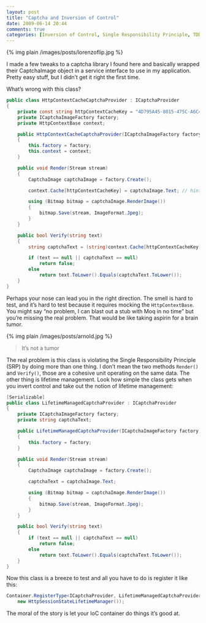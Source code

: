 ```yaml
---
layout: post
title: "Captcha and Inversion of Control"
date: 2009-06-14 20:44
comments: true
categories: [Inversion of Control, Single Responsibility Principle, TDD, Unity]
---
```


{% img plain /images/posts/lorenzoflip.jpg %}

I made a few tweaks to a captcha library I found here and basically wrapped their CaptchaImage object in a service interface to use in my application. Pretty easy stuff, but I didn’t get it right the first time.

What’s wrong with this class?

``` c#
public class HttpContextCacheCaptchaProvider : ICaptchaProvider
{
    private const string httpContextCacheKey = "4D795A45-8015-475C-A6C4-765B09EB9955";
    private ICaptchaImageFactory factory;
    private HttpContextBase context;

    public HttpContextCacheCaptchaProvider(ICaptchaImageFactory factory, HttpContextBase context)
    {
        this.factory = factory;
        this.context = context;
    }

    public void Render(Stream stream)
    {
        CaptchaImage captchaImage = factory.Create();

        context.Cache[httpContextCacheKey] = captchaImage.Text; // hint

        using (Bitmap bitmap = captchaImage.RenderImage())
        {
            bitmap.Save(stream, ImageFormat.Jpeg);
        }
    }

    public bool Verify(string text)
    {
        string captchaText = (string)context.Cache[httpContextCacheKey]; // hint

        if (text == null || captchaText == null)
            return false;
        else
            return text.ToLower().Equals(captchaText.ToLower());
    }
}
```

Perhaps your nose can lead you in the right direction. The smell is hard to test, and it’s hard to test because it requires mocking the `HttpContextBase`. You might say “no problem, I can blast out a stub with Moq in no time” but you’re missing the real problem. That would be like taking aspirin for a brain tumor.

{% img plain /images/posts/arnold.jpg %}

> It’s not a tumor

The real problem is this class is violating the Single Responsibility Principle (SRP) by doing more than one thing. I don’t mean the two methods `Render()` and `Verify()`, those are a cohesive unit operating on the same data. The other thing is lifetime management. Look how simple the class gets when you invert control and take out the notion of lifetime management:

``` c#
[Serializable]
public class LifetimeManagedCaptchaProvider : ICaptchaProvider
{
    private ICaptchaImageFactory factory;
    private string captchaText;

    public LifetimeManagedCaptchaProvider(ICaptchaImageFactory factory)
    {
        this.factory = factory;
    }

    public void Render(Stream stream)
    {
        CaptchaImage captchaImage = factory.Create();

        captchaText = captchaImage.Text;

        using (Bitmap bitmap = captchaImage.RenderImage())
        {
            bitmap.Save(stream, ImageFormat.Jpeg);
        }
    }

    public bool Verify(string text)
    {
        if (text == null || captchaText == null)
            return false;
        else
            return text.ToLower().Equals(captchaText.ToLower());
    }
}
```

Now this class is a breeze to test and all you have to do is register it like this:

``` c#
Container.RegisterType<ICaptchaProvider, LifetimeManagedCaptchaProvider>(
    new HttpSessionStateLifetimeManager());
```

The moral of the story is let your IoC container do things it’s good at.